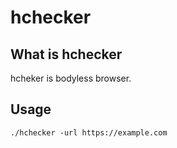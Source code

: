 # hchecker

## What is hchecker
hcheker is bodyless browser.

## Usage

```
./hchecker -url https://example.com
```
